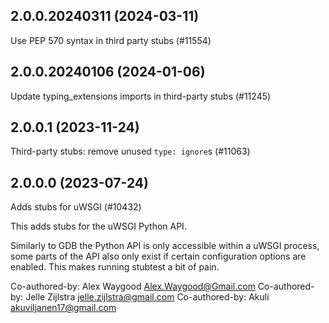 ## 2.0.0.20240311 (2024-03-11)

Use PEP 570 syntax in third party stubs (#11554)

## 2.0.0.20240106 (2024-01-06)

Update typing_extensions imports in third-party stubs (#11245)

## 2.0.0.1 (2023-11-24)

Third-party stubs: remove unused `type: ignore`s (#11063)

## 2.0.0.0 (2023-07-24)

Adds stubs for uWSGI (#10432)

This adds stubs for the uWSGI Python API.

Similarly to GDB the Python API is only accessible within a uWSGI process, some parts of the API also only exist if certain configuration options are enabled. This makes running stubtest a bit of pain.

Co-authored-by: Alex Waygood <Alex.Waygood@Gmail.com>
Co-authored-by: Jelle Zijlstra <jelle.zijlstra@gmail.com>
Co-authored-by: Akuli <akuviljanen17@gmail.com>

